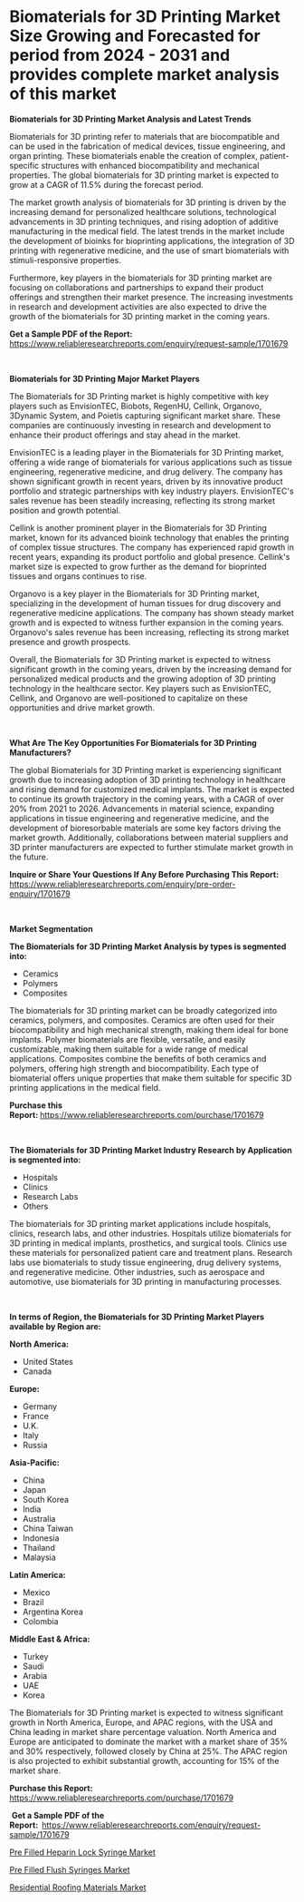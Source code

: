 <p><h1>Biomaterials for 3D Printing Market Size Growing and Forecasted for period from 2024 - 2031 and provides complete market analysis of this market</h1></p><p><strong>Biomaterials for 3D Printing Market Analysis and Latest Trends</strong></p>
<p><p>Biomaterials for 3D printing refer to materials that are biocompatible and can be used in the fabrication of medical devices, tissue engineering, and organ printing. These biomaterials enable the creation of complex, patient-specific structures with enhanced biocompatibility and mechanical properties. The global biomaterials for 3D printing market is expected to grow at a CAGR of 11.5% during the forecast period.</p><p>The market growth analysis of biomaterials for 3D printing is driven by the increasing demand for personalized healthcare solutions, technological advancements in 3D printing techniques, and rising adoption of additive manufacturing in the medical field. The latest trends in the market include the development of bioinks for bioprinting applications, the integration of 3D printing with regenerative medicine, and the use of smart biomaterials with stimuli-responsive properties.</p><p>Furthermore, key players in the biomaterials for 3D printing market are focusing on collaborations and partnerships to expand their product offerings and strengthen their market presence. The increasing investments in research and development activities are also expected to drive the growth of the biomaterials for 3D printing market in the coming years.</p></p>
<p><strong>Get a Sample PDF of the Report:&nbsp;</strong> <a href="https://www.reliableresearchreports.com/enquiry/request-sample/1701679">https://www.reliableresearchreports.com/enquiry/request-sample/1701679</a></p>
<p>&nbsp;</p>
<p><strong>Biomaterials for 3D Printing Major Market Players</strong></p>
<p><p>The Biomaterials for 3D Printing market is highly competitive with key players such as EnvisionTEC, Biobots, RegenHU, Cellink, Organovo, 3Dynamic System, and Poietis capturing significant market share. These companies are continuously investing in research and development to enhance their product offerings and stay ahead in the market.</p><p>EnvisionTEC is a leading player in the Biomaterials for 3D Printing market, offering a wide range of biomaterials for various applications such as tissue engineering, regenerative medicine, and drug delivery. The company has shown significant growth in recent years, driven by its innovative product portfolio and strategic partnerships with key industry players. EnvisionTEC's sales revenue has been steadily increasing, reflecting its strong market position and growth potential.</p><p>Cellink is another prominent player in the Biomaterials for 3D Printing market, known for its advanced bioink technology that enables the printing of complex tissue structures. The company has experienced rapid growth in recent years, expanding its product portfolio and global presence. Cellink's market size is expected to grow further as the demand for bioprinted tissues and organs continues to rise.</p><p>Organovo is a key player in the Biomaterials for 3D Printing market, specializing in the development of human tissues for drug discovery and regenerative medicine applications. The company has shown steady market growth and is expected to witness further expansion in the coming years. Organovo's sales revenue has been increasing, reflecting its strong market presence and growth prospects.</p><p>Overall, the Biomaterials for 3D Printing market is expected to witness significant growth in the coming years, driven by the increasing demand for personalized medical products and the growing adoption of 3D printing technology in the healthcare sector. Key players such as EnvisionTEC, Cellink, and Organovo are well-positioned to capitalize on these opportunities and drive market growth.</p></p>
<p>&nbsp;</p>
<p><strong>What Are The Key Opportunities For Biomaterials for 3D Printing Manufacturers?</strong></p>
<p><p>The global Biomaterials for 3D Printing market is experiencing significant growth due to increasing adoption of 3D printing technology in healthcare and rising demand for customized medical implants. The market is expected to continue its growth trajectory in the coming years, with a CAGR of over 20% from 2021 to 2026. Advancements in material science, expanding applications in tissue engineering and regenerative medicine, and the development of bioresorbable materials are some key factors driving the market growth. Additionally, collaborations between material suppliers and 3D printer manufacturers are expected to further stimulate market growth in the future.</p></p>
<p><strong>Inquire or Share Your Questions If Any Before Purchasing This Report:</strong> <a href="https://www.reliableresearchreports.com/enquiry/pre-order-enquiry/1701679">https://www.reliableresearchreports.com/enquiry/pre-order-enquiry/1701679</a></p>
<p>&nbsp;</p>
<p><strong>Market Segmentation</strong></p>
<p><strong>The Biomaterials for 3D Printing Market Analysis by types is segmented into:</strong></p>
<p><ul><li>Ceramics</li><li>Polymers</li><li>Composites</li></ul></p>
<p><p>The biomaterials for 3D printing market can be broadly categorized into ceramics, polymers, and composites. Ceramics are often used for their biocompatibility and high mechanical strength, making them ideal for bone implants. Polymer biomaterials are flexible, versatile, and easily customizable, making them suitable for a wide range of medical applications. Composites combine the benefits of both ceramics and polymers, offering high strength and biocompatibility. Each type of biomaterial offers unique properties that make them suitable for specific 3D printing applications in the medical field.</p></p>
<p><strong>Purchase this Report:&nbsp;</strong><a href="https://www.reliableresearchreports.com/purchase/1701679">https://www.reliableresearchreports.com/purchase/1701679</a></p>
<p>&nbsp;</p>
<p><strong>The Biomaterials for 3D Printing Market Industry Research by Application is segmented into:</strong></p>
<p><ul><li>Hospitals</li><li>Clinics</li><li>Research Labs</li><li>Others</li></ul></p>
<p><p>The biomaterials for 3D printing market applications include hospitals, clinics, research labs, and other industries. Hospitals utilize biomaterials for 3D printing in medical implants, prosthetics, and surgical tools. Clinics use these materials for personalized patient care and treatment plans. Research labs use biomaterials to study tissue engineering, drug delivery systems, and regenerative medicine. Other industries, such as aerospace and automotive, use biomaterials for 3D printing in manufacturing processes.</p></p>
<p>&nbsp;</p>
<p><strong>In terms of Region, the Biomaterials for 3D Printing Market Players available by Region are:</strong></p>
<p>
    <p> <strong> North America: </strong>
        <ul>
            <li>United States</li>
            <li>Canada</li>
        </ul>
        </p> 
    <p> <strong> Europe: </strong>
        <ul>
            <li>Germany</li>
            <li>France</li>
            <li>U.K.</li>
            <li>Italy</li>
            <li>Russia</li>
        </ul>
        </p> 
    <p> <strong> Asia-Pacific: </strong>
        <ul>
            <li>China</li>
            <li>Japan</li>
            <li>South Korea</li>
            <li>India</li>
            <li>Australia</li>
            <li>China Taiwan</li>
            <li>Indonesia</li>
            <li>Thailand</li>
            <li>Malaysia</li>
        </ul>
        </p> 
    <p> <strong> Latin America: </strong>
        <ul>
            <li>Mexico</li>
            <li>Brazil</li>
            <li>Argentina Korea</li>
            <li>Colombia</li>
        </ul>
        </p> 
    <p> <strong> Middle East & Africa: </strong>
        <ul>
            <li>Turkey</li>
            <li>Saudi</li>
            <li>Arabia</li>
            <li>UAE</li>
            <li>Korea</li>
        </ul>
    </p>
    </p>
<p><p>The Biomaterials for 3D Printing market is expected to witness significant growth in North America, Europe, and APAC regions, with the USA and China leading in market share percentage valuation. North America and Europe are anticipated to dominate the market with a market share of 35% and 30% respectively, followed closely by China at 25%. The APAC region is also projected to exhibit substantial growth, accounting for 15% of the market share.</p></p>
<p><strong>Purchase this Report: </strong><a href="https://www.reliableresearchreports.com/purchase/1701679">https://www.reliableresearchreports.com/purchase/1701679</a></p>
<p>&nbsp;<strong>Get a Sample PDF of the Report:&nbsp;&nbsp;</strong><a href="https://www.reliableresearchreports.com/enquiry/request-sample/1701679">https://www.reliableresearchreports.com/enquiry/request-sample/1701679</a></p>
<p><strong></strong></p>
<p><p><a href="https://view.publitas.com/reportprime-1/pre-filled-heparin-lock-syringe-market-centers-on-aspects-such-as-market-growth-market-share-market-opportunity-and-projected-forecasts-spanning-from-2023-to-2030/">Pre Filled Heparin Lock Syringe Market</a></p><p><a href="https://view.publitas.com/reportprime-1/pre-filled-flush-syringes-market-dynamics-2023-2030-also-about-its-market-trends-projections-and-opportunities/">Pre Filled Flush Syringes Market</a></p><p><a href="https://github.com/singletonthaxterkelliehr2df/Market-Research-Report-List-1/blob/main/residential-roofing-materials-market.md">Residential Roofing Materials Market</a></p></p>